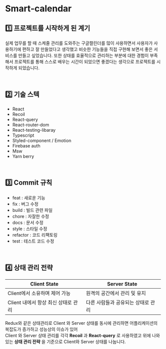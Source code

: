 # Smart-calendar

## 1️⃣ 프로젝트를 시작하게 된 계기
실제 업무를 할 때 스케줄 관리를 도와주는 구글캘린더를 많이 사용하면서 사용자가 사용하기에 편하고 잘 만들었다고 생각했고 비슷한 기능들을 직접 구현해 보면서 좋은 서비스를 만들고 싶었습니다.
또한 상태를 효율적으로 관리하는 부분에 대한 경험이 부족해서 프로젝트를 통해 스스로 배우는 시간이 되었으면 좋겠다는 생각으로 프로젝트를 시작하게 되었습니다.

</br>

## 2️⃣ 기술 스텍

- React
- Recoil
- React-query
- React-router-dom
- React-testing-libaray
- Typescript
- Styled-component / Emotion
- Firebase auth
- Msw
- Yarn berry

</br>

## 3️⃣ Commit 규칙

- feat : 새로운 기능
- fix : 버그 수정
- build : 빌드 관련 파일
- chore : 자잘한 수정
- docs : 문서 수정
- style : 스타일 수정
- refactor : 코드 리팩토링
- test : 테스트 코드 수정

</br>

## 4️⃣ 상태 관리 전략
| Client State | Server State |
| --- | --- |
| Client에서 소유하며 제어 가능 | 원격의 공간에서 관리 및 유지 |
| Client 내에서 항상 최신 상태로 관리 | 다른 사람들과 공유되는 상태로 관리 |

Redux와 같은 상태관리로 Client 와 Server 상태를 동시에 관리하면 어플리케이션의 복잡도가 증가하고 성능상의 이슈가 있어 </br>
Client 와 Server 상태 관리를 각각 __Recoil__ 과 __React-query__ 로 사용하였고 위에 나와 있는 __상태 관리 전략__ 을 기준으로 Client와 Server 상태를 나눕니다.

